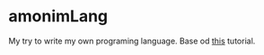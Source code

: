 # amonimLang
My try to write my own programing language. Base od [this](https://youtu.be/Eythq9848Fg) tutorial.